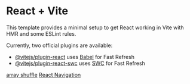 # React + Vite

This template provides a minimal setup to get React working in Vite with HMR and some ESLint rules.

Currently, two official plugins are available:

- [@vitejs/plugin-react](https://github.com/vitejs/vite-plugin-react/blob/main/packages/plugin-react/README.md) uses [Babel](https://babeljs.io/) for Fast Refresh
- [@vitejs/plugin-react-swc](https://github.com/vitejs/vite-plugin-react-swc) uses [SWC](https://swc.rs/) for Fast Refresh


[array shuffle](https://flaviocopes.com/how-to-shuffle-array-javascript/) 
[React Navigation](https://medium.com/@arshguleria1612/upgrade-your-react-navigation-replace-usehistory-with-usenavigate-for-efficient-routing-1708eb7ad672)